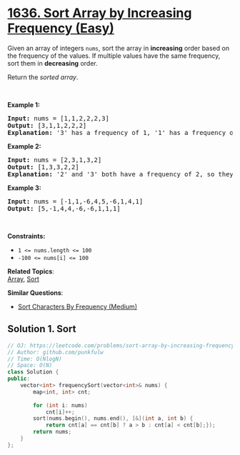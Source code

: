# [1636. Sort Array by Increasing Frequency (Easy)](https://leetcode.com/problems/sort-array-by-increasing-frequency/)

<p>Given an array of integers <code>nums</code>, sort the array in <strong>increasing</strong> order based on the frequency of the values. If multiple values have the same frequency, sort them in <strong>decreasing</strong> order.</p>

<p>Return the <em>sorted array</em>.</p>

<p>&nbsp;</p>
<p><strong>Example 1:</strong></p>

<pre><strong>Input:</strong> nums = [1,1,2,2,2,3]
<strong>Output:</strong> [3,1,1,2,2,2]
<strong>Explanation:</strong> '3' has a frequency of 1, '1' has a frequency of 2, and '2' has a frequency of 3.
</pre>

<p><strong>Example 2:</strong></p>

<pre><strong>Input:</strong> nums = [2,3,1,3,2]
<strong>Output:</strong> [1,3,3,2,2]
<strong>Explanation:</strong> '2' and '3' both have a frequency of 2, so they are sorted in decreasing order.
</pre>

<p><strong>Example 3:</strong></p>

<pre><strong>Input:</strong> nums = [-1,1,-6,4,5,-6,1,4,1]
<strong>Output:</strong> [5,-1,4,4,-6,-6,1,1,1]</pre>

<p>&nbsp;</p>
<p><strong>Constraints:</strong></p>

<ul>
	<li><code>1 &lt;= nums.length &lt;= 100</code></li>
	<li><code>-100 &lt;= nums[i] &lt;= 100</code></li>
</ul>


**Related Topics**:  
[Array](https://leetcode.com/tag/array/), [Sort](https://leetcode.com/tag/sort/)

**Similar Questions**:
* [Sort Characters By Frequency (Medium)](https://leetcode.com/problems/sort-characters-by-frequency/)

## Solution 1. Sort

```cpp
// OJ: https://leetcode.com/problems/sort-array-by-increasing-frequency/
// Author: github.com/punkfulw
// Time: O(NlogN)
// Space: O(N)
class Solution {
public:
    vector<int> frequencySort(vector<int>& nums) {
        map<int, int> cnt;
        
        for (int i: nums)
            cnt[i]++;
        sort(nums.begin(), nums.end(), [&](int a, int b) {
            return cnt[a] == cnt[b] ? a > b : cnt[a] < cnt[b];});
        return nums;
    }
};
```
